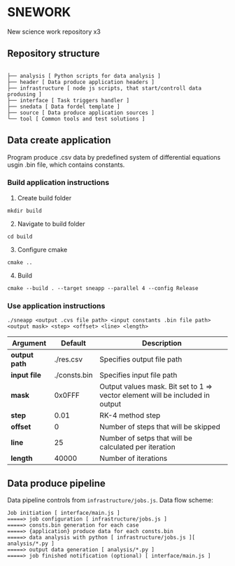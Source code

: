 # SNEWORK

New science work repository x3 

## Repository structure

```

├── analysis [ Python scripts for data analysis ]
├── header [ Data produce application headers ]
├── infrastructure [ node js scripts, that start/controll data produsing ]
├── interface [ Task triggers handler ]
├── snedata [ Data fordel template ]
├── source [ Data produce application sources ]
└── tool [ Common tools and test solutions ]

```

## Data create application

Program produce .csv data by predefined system of differential equations usgin .bin file, which contains constants. 

### Build application instructions

1. Create build folder
```
mkdir build
```
2. Navigate to build folder
```
cd build
```
3. Configure cmake
```
cmake ..
```
4. Build 
```
cmake --build . --target sneapp --parallel 4 --config Release
```

### Use application instructions

```
./sneapp <output .cvs file path> <input constants .bin file path> <output mask> <step> <offset> <line> <length>
```

| Argument | Default | Description |
| --- | --- | --- |
| **output path** | ./res.csv | Specifies output file path |
| **input file** | ./consts.bin | Specifies input file path |
| **mask** | 0x0FFF | Output values mask. Bit set to 1 => vector element will be included in output |
| **step** | 0.01 | RK-4 method step |
| **offset** | 0 | Number of steps that will be skipped |
| **line** | 25 | Number of setps that will be calculated per iteration |
| **length** | 40000 | Number of iterations |


## Data produce pipeline

Data pipeline controls from ```infrastructure/jobs.js```. Data flow scheme:

```
Job initiation [ interface/main.js ] 
=====> job configuration [ infrastructure/jobs.js ]
=====> consts.bin generation for each case
=====> {application} produce data for each consts.bin  
=====> data analysis with python [ infrastructure/jobs.js ][ analysis/*.py ]
=====> output data generation [ analysis/*.py ]
=====> job finished notification (optional) [ interface/main.js ]
```



